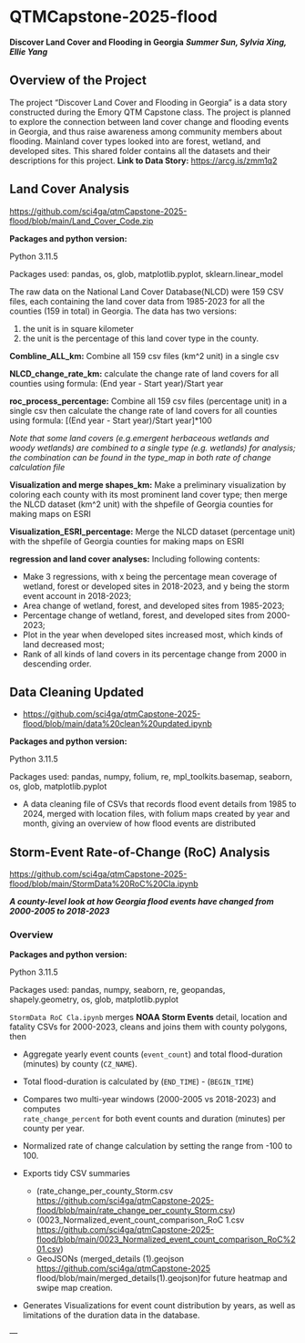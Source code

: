 # QTMCapstone-2025-flood

**Discover Land Cover and Flooding in Georgia**
***Summer Sun, Sylvia Xing, Ellie Yang***
## Overview of the Project
The project “Discover Land Cover and Flooding in Georgia” is a data story constructed during the Emory QTM Capstone class. The project is planned to explore the connection between land cover change and flooding events in Georgia, and thus raise awareness among community members about flooding. Mainland cover types looked into are forest, wetland, and developed sites. This shared folder contains all the datasets and their descriptions for this project.
**Link to Data Story:** https://arcg.is/zmm1q2


## Land Cover Analysis

https://github.com/sci4ga/qtmCapstone-2025-flood/blob/main/Land_Cover_Code.zip

**Packages and python version:**  

Python 3.11.5 

Packages used: pandas, os, glob, matplotlib.pyplot, sklearn.linear_model 

The raw data on the National Land Cover Database(NLCD) were 159 CSV files, each containing the land cover data from 1985-2023 for all the counties (159 in total) in Georgia. The data has two versions:  
1. the unit is in square kilometer  
2. the unit is the percentage of this land cover type in the county.  

**Combline_ALL_km:** Combine all 159 csv files (km^2 unit) in a single csv  

**NLCD_change_rate_km:** calculate the change rate of land covers for all counties using formula: (End year - Start year)/Start year  

**roc_process_percentage:** Combine all 159 csv files (percentage unit) in a single csv then calculate  the change rate of land covers for all counties using formula: [(End year - Start year)/Start year]*100  

*Note that some land covers (e.g.emergent herbaceous wetlands and woody wetlands) are combined to a single type (e.g. wetlands) for analysis; the combination can be found in the type_map in both rate of change calculation file*  

**Visualization and merge shapes_km:** Make a preliminary visualization by coloring each county with its most prominent land cover type; then merge the NLCD dataset (km^2 unit) with the shpefile of Georgia counties for making maps on ESRI  

**Visualization_ESRI_percentage:** Merge the NLCD dataset (percentage unit) with the shpefile of Georgia counties for making maps on ESRI  

**regression and land cover analyses:** Including following contents:  
- Make 3 regressions, with x being the percentage mean coverage of wetland, forest or developed sites in 2018-2023, and y being the storm event account in 2018-2023;  
- Area change of wetland, forest, and developed sites from 1985-2023;  
- Percentage change of wetland, forest, and developed sites from 2000-2023;  
- Plot in the year when developed sites increased most, which kinds of land decreased most;  
- Rank of all kinds of land covers in its percentage change from 2000 in descending order.  


## Data Cleaning Updated  
- https://github.com/sci4ga/qtmCapstone-2025-flood/blob/main/data%20clean%20updated.ipynb

**Packages and python version:**

Python 3.11.5 

Packages used: pandas, numpy, folium, re, mpl_toolkits.basemap, seaborn, os, glob, matplotlib.pyplot

- A data cleaning file of CSVs that records flood event details from 1985 to 2024, merged with location files, with folium maps created by year and month, giving an overview of how flood events are distributed


## Storm-Event Rate-of-Change (RoC) Analysis  
https://github.com/sci4ga/qtmCapstone-2025-flood/blob/main/StormData%20RoC%20Cla.ipynb

***A county-level look at how Georgia flood events have changed from 2000-2005 to 2018-2023***

### Overview
**Packages and python version:**

Python 3.11.5 

Packages used: pandas, numpy, seaborn, re, geopandas, shapely.geometry, os, glob, matplotlib.pyplot

`StormData RoC Cla.ipynb` merges **NOAA Storm Events** detail, location and
fatality CSVs for 2000-2023, cleans and joins them with county polygons, then

- Aggregate yearly event counts (`event_count`) and total flood-duration (minutes) by county (`CZ_NAME`).

- Total flood-duration is calculated by (`END_TIME`) -  (`BEGIN_TIME`)

- Compares two multi-year windows (2000-2005 vs 2018-2023) and computes  
   `rate_change_percent` for both event counts and duration (minutes) per county per year.
   
- Normalized rate of change calculation by setting the range from -100 to 100.

- Exports tidy CSV summaries
     - (​​rate_change_per_county_Storm.csv https://github.com/sci4ga/qtmCapstone-2025-flood/blob/main/rate_change_per_county_Storm.csv) 
     - (0023_Normalized_event_count_comparison_RoC 1.csv https://github.com/sci4ga/qtmCapstone-2025-flood/blob/main/0023_Normalized_event_count_comparison_RoC%201.csv)
     - GeoJSONs (merged_details (1).geojson https://github.com/sci4ga/qtmCapstone-2025 flood/blob/main/merged_details(1).geojson)for future heatmap and swipe map creation.

- Generates Visualizations for event count distribution by years, as well as limitations of the duration data in the database.

—


